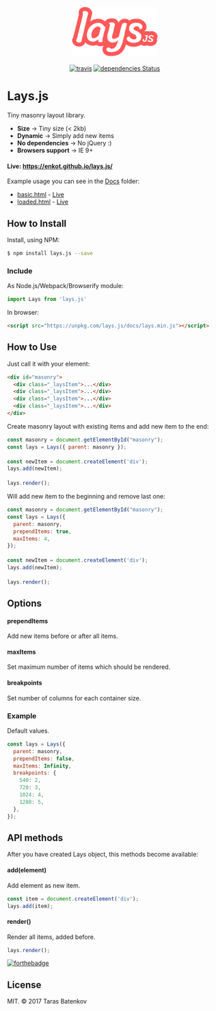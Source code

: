 <p align="center">
  <img src="docs/images/lays.png" width="200" alt="Lays.js">
  <br><br>
  <a href="https://travis-ci.org/enkot/lays.js"><img src="https://travis-ci.org/enkot/lays.js.svg?branch=master" alt="travis"></a> <a href="https://david-dm.org/enkot/Lays.js"><img src="https://david-dm.org/Enkot/Lays.js.svg" alt="dependencies Status"></a>
</p>

# Lays.js

Tiny masonry layout library.

- **Size** -> Tiny size (< 2kb)
- **Dynamic** -> Simply add new items
- **No dependencies** -> No jQuery :)
- **Browsers support** -> IE 9+

#### Live: https://enkot.github.io/lays.js/

Example usage you can see in the [Docs](https://github.com/enkot/lays.js/tree/master/docs) folder:
- [basic.html](https://github.com/enkot/lays.js/tree/master/docs/basic.html) - [Live](https://enkot.github.io/lays.js/basic.html)
- [loaded.html](https://github.com/enkot/lays.js/tree/master/docs/loaded.html) - [Live](https://enkot.github.io/lays.js/loaded.html)

## How to Install
Install, using NPM:
```sh
$ npm install lays.js --save
```
### Include
As Node.js/Webpack/Browserify module:
```javascript
import Lays from 'lays.js'
```
In browser:
```html
<script src="https://unpkg.com/lays.js/docs/lays.min.js"></script>
```

## How to Use
Just call it with your element:
```html
<div id="masonry">
  <div class="_laysItem">...</div>
  <div class="_laysItem">...</div>
  <div class="_laysItem">...</div>
  <div class="_laysItem">...</div>
</div>
```
Create masonry layout with existing items and add new item to the end:
```javascript
const masonry = document.getElementById("masonry");
const lays = Lays({ parent: masonry });

const newItem = document.createElement('div');
lays.add(newItem);

lays.render();
```

Will add new item to the beginning and remove last one:
```javascript
const masonry = document.getElementById("masonry");
const lays = Lays({ 
  parent: masonry,
  prependItems: true,
  maxItems: 4, 
});

const newItem = document.createElement('div');
lays.add(newItem);

lays.render();
```

## Options

#### prependItems
Add new items before or after all items.

#### maxItems
Set maximum number of items which should be rendered.

#### breakpoints
Set number of columns for each container size.

### Example
Default values.
```javascript
const lays = Lays({ 
  parent: masonry, 
  prependItems: false,
  maxItems: Infinity, 
  breakpoints: {
    540: 2,
    720: 3,
    1024: 4,
    1280: 5,
  },
});
```

## API methods
After you have created Lays object, this methods become available:

#### add(element)
Add element as new item.
```javascript
const item = document.createElement('div');
lays.add(item);
```

#### render()
Render all items, added before.
```javascript
lays.render();
```


[![forthebadge](http://forthebadge.com/images/badges/winter-is-coming.svg)](http://forthebadge.com)

## License
MIT. © 2017 Taras Batenkov
